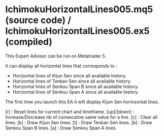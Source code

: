 # IchimokuHorizontalLines005.mq5 (source code) / IchimokuHorizontalLines005.ex5 (compiled)

This Expert Advisor can be run on Metatrader 5.

It can display all horizontal lines that corresponds to :

- Horizontal lines of Kijun Sen since all available history.
- Horizontal lines of Tenkan Sen since all available history.
- Horizontal lines of Senkou Span B since all available history.
- Horizontal lines of Senkou Span A since all available history.

The first time you launch this EA it will display Kijun Sen horinzontal lines.

[r] : Reset lines for current chart and timeframe.
[up]/[down] : Increase/Decrease nb of consecutive same value for a line.
[c] : Clear all lines.
[k] : Draw Kijun Sen lines.
[t] : Draw Tenkan Sen lines.
[b] : Draw Senkou Span B lines.
[a] : Draw Senkou Span A lines.

